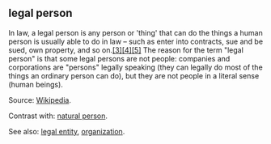 ## legal person

<p class="c8"><span>In </span><span>law</span><span>, a legal person is any </span><span>person</span><span>&nbsp;or 'thing' that can do the things a human person is usually able to do in law – such as enter into </span><span>contracts</span><span>, </span><span>sue</span><span>&nbsp;and be sued, </span><span>own property</span><span>, and so on.</span><span class="c2 c22"><a class="c3" href="https://www.google.com/url?q=https://en.wikipedia.org/wiki/Legal_person%23cite_note-3&amp;sa=D&amp;source=editors&amp;ust=1706779842741065&amp;usg=AOvVaw081uQljhLtEev85NwO6SjN">[3]</a></span><span class="c2 c22"><a class="c3" href="https://www.google.com/url?q=https://en.wikipedia.org/wiki/Legal_person%23cite_note-oxdic-4&amp;sa=D&amp;source=editors&amp;ust=1706779842741336&amp;usg=AOvVaw1qo6To-qzkO3GJjQhjDxdC">[4]</a></span><span class="c2 c22"><a class="c3" href="https://www.google.com/url?q=https://en.wikipedia.org/wiki/Legal_person%23cite_note-5&amp;sa=D&amp;source=editors&amp;ust=1706779842741592&amp;usg=AOvVaw1vnGOrJAVGAgGsRVphKV60">[5]</a></span><span>&nbsp;The reason for the term "legal person" is that some legal persons are not people: </span><span>companies</span><span>&nbsp;and </span><span>corporations</span><span>&nbsp;are "persons" legally speaking (they can legally do most of the things an ordinary person can do), but they are not people in a literal sense (</span><span>human beings</span><span class="c0">).</span></p><p class="c8"><span>Source: </span><span class="c2"><a class="c3" href="https://www.google.com/url?q=https://en.wikipedia.org/wiki/Legal_person&amp;sa=D&amp;source=editors&amp;ust=1706779842742236&amp;usg=AOvVaw23vISw47023TQwwtwpPeTF">Wikipedia</a></span><span class="c0">.</span></p><p class="c8"><span>Contrast with: </span><span class="c2"><a class="c3" href="#h.yx4qb6dcjdvj">natural person</a></span><span>.</span></p><p class="c8"><span>See also: </span><span class="c2"><a class="c3" href="#h.5328bxxk02sb">legal entity</a></span><span>, </span><span class="c2"><a class="c3" href="#h.z27mp1358pi9">organization</a></span><span>.</span></p>

